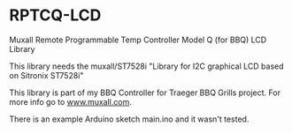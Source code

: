 # RPTCQ-LCD
Muxall Remote Programmable Temp Controller Model Q (for BBQ) LCD Library

This library needs the muxall/ST7528i "Library for I2C graphical LCD based on Sitronix ST7528i" 

This library is part of my BBQ Controller for Traeger BBQ Grills project.  For more info
go to www.muxall.com.

There is an example Arduino sketch main.ino and it wasn't tested. 

